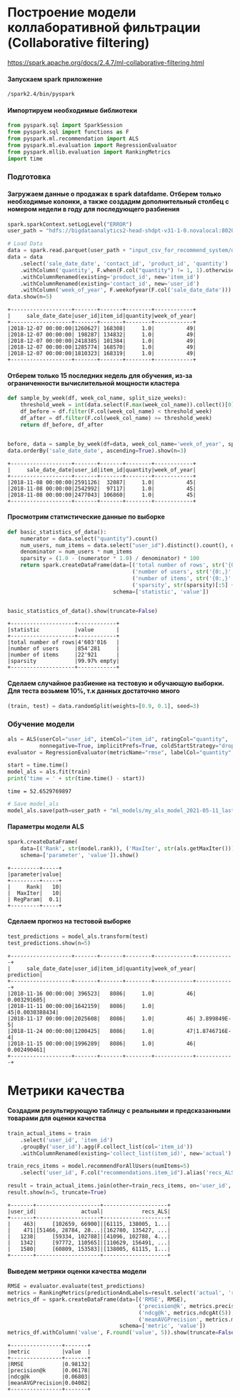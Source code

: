 # Построение модели коллаборативной фильтрации (Collaborative filtering)

https://spark.apache.org/docs/2.4.7/ml-collaborative-filtering.html

#### Запускаем spark приложение

```bash
/spark2.4/bin/pyspark
```

#### Импортируем необходимые библиотеки

```python
from pyspark.sql import SparkSession
from pyspark.sql import functions as F
from pyspark.ml.recommendation import ALS
from pyspark.ml.evaluation import RegressionEvaluator
from pyspark.mllib.evaluation import RankingMetrics
import time
```

### Подготовка

#### Загружаем данные о продажах в spark datafdame. Отберем только необходимые колонки, а также создадим дополнительный столбец с номером недели в году для последующего разбиения

```python
spark.sparkContext.setLogLevel("ERROR")
user_path = "hdfs://bigdataanalytics2-head-shdpt-v31-1-0.novalocal:8020/user/305_koryagin/"

# Load Data
data = spark.read.parquet(user_path + "input_csv_for_recommend_system/data.parquet")
data = data
    .select('sale_date_date', 'contact_id', 'product_id', 'quantity')
    .withColumn('quantity', F.when(F.col("quantity") != 1, 1).otherwise(F.col("quantity")))
    .withColumnRenamed(existing='product_id', new='item_id')
    .withColumnRenamed(existing='contact_id', new='user_id')
    .withColumn('week_of_year', F.weekofyear(F.col('sale_date_date')))
data.show(n=5)
```

```shell
+-------------------+-------+-------+--------+------------+
|     sale_date_date|user_id|item_id|quantity|week_of_year|
+-------------------+-------+-------+--------+------------+
|2018-12-07 00:00:00|1260627| 168308|     1.0|          49|
|2018-12-07 00:00:00| 198287| 134832|     1.0|          49|
|2018-12-07 00:00:00|2418385| 101384|     1.0|          49|
|2018-12-07 00:00:00|1285774| 168570|     1.0|          49|
|2018-12-07 00:00:00|1810323| 168319|     1.0|          49|
+-------------------+-------+-------+--------+------------+
```

#### Отберем только 15 последних недель для обучения, из-за ограниченности вычислительной мощности кластера

```python
def sample_by_week(df, week_col_name, split_size_weeks):
    threshold_week = int(data.select(F.max(week_col_name)).collect()[0][0]) - split_size_weeks
    df_before = df.filter(F.col(week_col_name) < threshold_week)
    df_after = df.filter(F.col(week_col_name) >= threshold_week)
    return df_before, df_after


before, data = sample_by_week(df=data, week_col_name='week_of_year', split_size_weeks=15)
data.orderBy('sale_date_date', ascending=True).show(n=3)
```

```shell
+-------------------+-------+-------+--------+------------+
|     sale_date_date|user_id|item_id|quantity|week_of_year|
+-------------------+-------+-------+--------+------------+
|2018-11-08 00:00:00|2591126|  32087|     1.0|          45|
|2018-11-08 00:00:00|2542992|  97117|     1.0|          45|
|2018-11-08 00:00:00|2477043| 106860|     1.0|          45|
+-------------------+-------+-------+--------+------------+
```

#### Просмотрим статистические данные по выборке

```python
def basic_statistics_of_data():
    numerator = data.select("quantity").count()
    num_users, num_items = data.select("user_id").distinct().count(), data.select("item_id").distinct().count()
    denominator = num_users * num_items
    sparsity = (1.0 - (numerator * 1.0) / denominator) * 100
    return spark.createDataFrame(data=[('total number of rows', str('{0:,}'.format(numerator).replace(',', '\''))),
                                       ('number of users', str('{0:,}'.format(num_users).replace(',', '\''))),
                                       ('number of items', str('{0:,}'.format(num_items).replace(',', '\''))),
                                       ('sparsity', str(sparsity)[:5] + "% empty")],
                                 schema=['statistic', 'value'])


basic_statistics_of_data().show(truncate=False)
```

```shell
+--------------------+------------+
|statistic           |value       |
+--------------------+------------+
|total number of rows|4'603'016   |
|number of users     |854'281     |
|number of items     |22'921      |
|sparsity            |99.97% empty|
+--------------------+------------+
```

#### Сделаем случайное разбиение на тестовую и обучающую выборки. Для теста возьмем 10%, т.к данных достаточно много

```python
(train, test) = data.randomSplit(weights=[0.9, 0.1], seed=3)
```

### Обучение модели

```python
als = ALS(userCol="user_id", itemCol="item_id", ratingCol="quantity",
          nonnegative=True, implicitPrefs=True, coldStartStrategy="drop")
evaluator = RegressionEvaluator(metricName="rmse", labelCol="quantity", predictionCol="prediction")

start = time.time()
model_als = als.fit(train)
print('time = ' + str(time.time() - start))  
```

```shell
time = 52.6529769897
```

```python
# Save model_als
model_als.save(path=user_path + "ml_models/my_als_model_2021-05-11_last_15_weeks.model_als")
```

#### Параметры модели ALS

```python
spark.createDataFrame(
    data=[('Rank', str(model.rank)), ('MaxIter', str(als.getMaxIter())), ('RegParam', str(als.getRegParam()))],
    schema=['parameter', 'value']).show()
```

```shell
+---------+-----+
|parameter|value|
+---------+-----+
|     Rank|   10|
|  MaxIter|   10|
| RegParam|  0.1|
+---------+-----+
```

#### Сделаем прогноз на тестовой выборке

```python
test_predictions = model_als.transform(test)
test_predictions.show(n=5)
```

```shell
+-------------------+-------+-------+--------+------------+------------+
|     sale_date_date|user_id|item_id|quantity|week_of_year|  prediction|
+-------------------+-------+-------+--------+------------+------------+
|2018-11-16 00:00:00| 396523|   8086|     1.0|          46| 0.003291605|
|2018-11-11 00:00:00|1642159|   8086|     1.0|          45|0.0030388434|
|2018-11-17 00:00:00|2025608|   8086|     1.0|          46| 3.899849E-5|
|2018-11-24 00:00:00|1200425|   8086|     1.0|          47|1.8746716E-4|
|2018-11-15 00:00:00|1996289|   8086|     1.0|          46| 0.002490461|
+-------------------+-------+-------+--------+------------+------------+
```

# Метрики качества

#### Создадим результирующую таблицу с реальными и предсказанными товарами для оценки качества

```python
train_actual_items = train
    .select('user_id', 'item_id')
    .groupBy('user_id').agg(F.collect_list(col='item_id'))
    .withColumnRenamed(existing='collect_list(item_id)', new='actual')

train_recs_items = model.recommendForAllUsers(numItems=5)
    .select('user_id', F.col("recommendations.item_id").alias('recs_ALS'))

result = train_actual_items.join(other=train_recs_items, on='user_id', how='inner')
result.show(n=5, truncate=True)
```

```shell
+-------+--------------------+--------------------+
|user_id|              actual|            recs_ALS|
+-------+--------------------+--------------------+
|    463|     [102659, 66900]|[61115, 138005, 1...|
|    471|[51466, 28784, 28...|[162780, 135427, ...|
|   1238|     [59334, 102788]|[41096, 102788, 4...|
|   1342|     [97772, 110565]|[110629, 156491, ...|
|   1580|     [60809, 153583]|[138005, 61115, 1...|
+-------+--------------------+--------------------+
```

#### Выведем метрики оценки качества модели

```python
RMSE = evaluator.evaluate(test_predictions)
metrics = RankingMetrics(predictionAndLabels=result.select('actual', 'recs_ALS').rdd.map(tuple))
metrics_df = spark.createDataFrame(data=[('RMSE', RMSE),
                                         ('precision@k', metrics.precisionAt(5)),
                                         ('ndcg@k', metrics.ndcgAt(5)),
                                         ('meanAVGPrecision', metrics.meanAveragePrecision)],
                                   schema=['metric', 'value'])
metrics_df.withColumn('value', F.round('value', 5)).show(truncate=False)
```

```shell
+----------------+-------+
|metric          |value  |
+----------------+-------+
|RMSE            |0.98132|
|precision@k     |0.06178|
|ndcg@k          |0.06803|
|meanAVGPrecision|0.04082|
+----------------+-------+
```